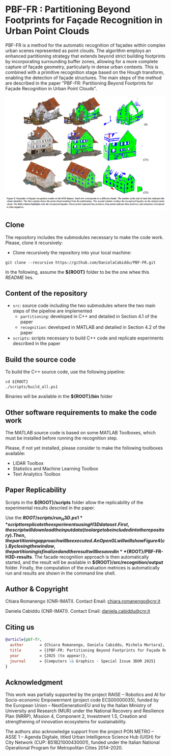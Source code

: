 # PBF-FR : Partitioning Beyond Footprints for Façade Recognition in Urban Point Clouds

PBF-FR is a method for the automatic recognition of façades within complex urban scenes represented as point clouds. The algorithm employs an enhanced partitioning strategy that extends beyond strict building footprints by incorporating surrounding buffer zones, allowing for a more complete capture of façade geometry, particularly in dense urban contexts. This is combined with a primitive recognition stage based on the Hough transform, enabling the detection of façade structures. The main steps of the method are described in the paper "PBF-FR: Partitioning Beyond Footprints for Façade Recognition in Urban Point Clouds".

![Representative Image](images/representative_image.png)

## Clone
The repository includes the submodules necessary to make the code work. Please, clone it recursively:

- Clone recursively the repository into your local machine:
```
git clone --recursive https://github.com/DanielaCabiddu/PBF-FR.git
```

In the following, assume the **${ROOT}** folder to be the one whee this *README* lies.

## Content of the repository
- `src`: source code including the two submodules where the two main steps of the pipeline are implemented
  - `partitioning`: developed in C++ and detailed in Section 4.1 of the paper 
  - `recognition`: developed in MATLAB and detailed in Section 4.2 of the paper 
- `scripts`: scripts necessary to build C++ code and replicate experiments described in the paper

## Build the source code
To build the C++ source code, use the following pipeline:

```
cd ${ROOT}
./scripts/build_all.ps1
```

Binaries will be available in the **${ROOT}/bin** folder

## Other software requirements to make the code work

The MATLAB source code is based on some MATLAB Toolboxes, which must be installed before running the recognition step.

Please, if not yet installed, please consider to make the following toolboxes available:

- LIDAR Toolbox
- Statistics and Machine Learning Toolbox
- Text Analytics Toolbox

## Paper Replicability

Scripts in the **${ROOT}/scripts** folder allow the replicability of the experimental results descried in the paper. 

Use the **${ROOT}/scripts/run_H3D.ps1** script to replicate the experiments using H3D dataset. First, the script will download the input data (too large to be included into the repository). Then, the partitioning approach will be executed. An OpenGL will will show Figure 4(c). By closing the window, the partitioning is finalized and the result will be saved in **${ROOT}/PBF-FR-H3D-results**. The facade recognition approach is then automatically started, and the result will be available in **${ROOT}/src/recognition/output** folder. Finally, the computation of the evaluation metrices is automatically run and results are shown in the command line shell.

## Author & Copyright

Chiara Romanengo (CNR-IMATI). Contact Email: chiara.romanengo@cnr.it

Daniela Cabiddu (CNR-IMATI). Contact Email: daniela.cabiddu@cnr.it

## Citing us
```bibtex
@article{pbf-fr,
  author       = {Chiara Romanengo, Daniela Cabiddu, Michela Mortara},
  title        = {{PBF-FR: Partitioning Beyond Footprints for Façade Recognition in Urban Point Clouds}},
  year         = {2025 (to appear)},
  journal      = {Computers \& Graphics - Special Issue 3DOR 2025}
}
```

## Acknowledgment

This work was partially supported by the project RAISE – Robotics and AI for Socio-economic Empowerment (project code ECS00000035), funded by the European Union – NextGenerationEU and by the Italian Ministry of University and Research (MUR) under the National Recovery and Resilience Plan (NRRP), Mission 4, Component 2, Investment 1.5, Creation and strengthening of innovation ecosystems for sustainability.

The authors also acknowledge support from the project PON METRO – ASSE 1 – Agenda Digitale, titled Urban Intelligence Science Hub (UISH) for City Network (CUP: B51B21000430001), funded under the Italian National Operational Program for Metropolitan Cities 2014–2020.
